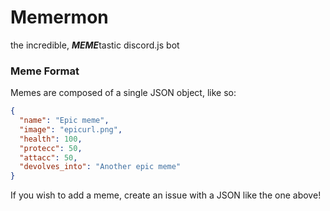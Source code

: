 # Memermon
the incredible, ***MEME***tastic discord.js bot

### Meme Format
Memes are composed of a single JSON object, like so:
```json
{
  "name": "Epic meme",
  "image": "epicurl.png",
  "health": 100,
  "protecc": 50,
  "attacc": 50,
  "devolves_into": "Another epic meme"
}
```
If you wish to add a meme, create an issue with a JSON like the one above!
